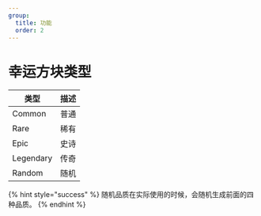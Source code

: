 ```yaml
---
group:
  title: 功能
  order: 2
---
```


# 幸运方块类型

| 类型      | 描述 |
| --------- | ---- |
| Common    | 普通 |
| Rare      | 稀有 |
| Epic      | 史诗 |
| Legendary | 传奇 |
| Random    | 随机 |

{% hint style="success" %}
随机品质在实际使用的时候，会随机生成前面的四种品质。
{% endhint %}
